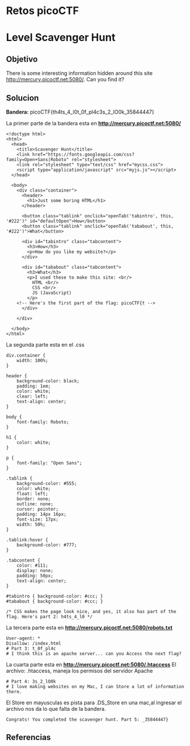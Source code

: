 # Retos picoCTF

# Level Scavenger Hunt

## Objetivo
There is some interesting information hidden around this site http://mercury.picoctf.net:5080/. Can you find it?

## Solucion

**Bandera:** picoCTF{th4ts_4_l0t_0f_pl4c3s_2_lO0k_35844447}

La primer parte de la bandera esta en **http://mercury.picoctf.net:5080/**

```
<!doctype html>
<html>
  <head>
    <title>Scavenger Hunt</title>
    <link href="https://fonts.googleapis.com/css?family=Open+Sans|Roboto" rel="stylesheet">
    <link rel="stylesheet" type="text/css" href="mycss.css">
    <script type="application/javascript" src="myjs.js"></script>
  </head>

  <body>
    <div class="container">
      <header>
		<h1>Just some boring HTML</h1>
      </header>

      <button class="tablink" onclick="openTab('tabintro', this, '#222')" id="defaultOpen">How</button>
      <button class="tablink" onclick="openTab('tababout', this, '#222')">What</button>

      <div id="tabintro" class="tabcontent">
		<h3>How</h3>
		<p>How do you like my website?</p>
      </div>

      <div id="tababout" class="tabcontent">
		<h3>What</h3>
		<p>I used these to make this site: <br/>
		  HTML <br/>
		  CSS <br/>
		  JS (JavaScript)
		</p>
	<!-- Here's the first part of the flag: picoCTF{t -->
      </div>

    </div>

  </body>
</html>

```
La segunda parte esta en el .css

```
div.container {
    width: 100%;
}

header {
    background-color: black;
    padding: 1em;
    color: white;
    clear: left;
    text-align: center;
}

body {
    font-family: Roboto;
}

h1 {
    color: white;
}

p {
    font-family: "Open Sans";
}

.tablink {
    background-color: #555;
    color: white;
    float: left;
    border: none;
    outline: none;
    cursor: pointer;
    padding: 14px 16px;
    font-size: 17px;
    width: 50%;
}

.tablink:hover {
    background-color: #777;
}

.tabcontent {
    color: #111;
    display: none;
    padding: 50px;
    text-align: center;
}

#tabintro { background-color: #ccc; }
#tababout { background-color: #ccc; }

/* CSS makes the page look nice, and yes, it also has part of the flag. Here's part 2: h4ts_4_l0 */
```

La tercera parte esta en **http://mercury.picoctf.net:5080/robots.txt**
```
User-agent: *
Disallow: /index.html
# Part 3: t_0f_pl4c
# I think this is an apache server... can you Access the next flag?
```
La cuarta parte esta en **http://mercury.picoctf.net:5080/.htaccess**
El archivo: .htaccess, maneja los permisos del servidor Apache

```
# Part 4: 3s_2_lO0k
# I love making websites on my Mac, I can Store a lot of information there.
```
El Store en mayusculas es pista para .DS_Store en una mac,al ingresar el archivo nos da lo que falta de la bandera.

```
Congrats! You completed the scavenger hunt. Part 5: _35844447}
```

## Referencias


